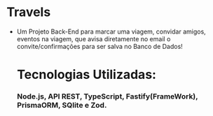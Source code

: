 # Travels
- Um Projeto Back-End para marcar uma viagem, convidar amigos, eventos na viagem, que avisa diretamente no email o convite/confirmações para ser salva no Banco de Dados!

  # Tecnologias Utilizadas:

  ### Node.js, API REST, TypeScript, Fastify(FrameWork), PrismaORM, SQlite e Zod.
